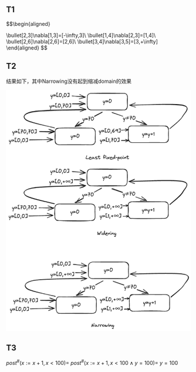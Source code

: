 
## T1

$$\begin{aligned}

\bullet[2,3]\nabla[1,3]=[-\infty,3]\\
\bullet[1,4]\nabla[2,3]=[1,4]\\
\bullet[2,6]\nabla[2,6]=[2,6]\\
\bullet[3,4]\nabla[3,5]=[3,+\infty]
\end{aligned}
$$

## T2
结果如下，其中Narrowing没有起到缩减domain的效果

![image.png](https://raw.githubusercontent.com/ustc21xyx/picture-bed/main/20240523222509.png)

## T3
$post^\#(x:=x+1,x<100)=$
$post^\#(x:=x+1,x<100 \land y=100)=\ y=100$


